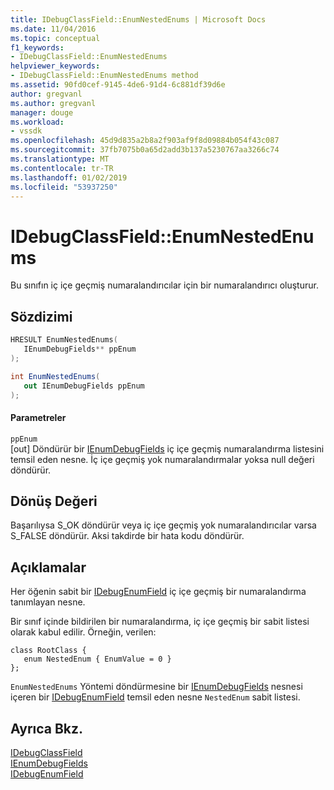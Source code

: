 ```yaml
---
title: IDebugClassField::EnumNestedEnums | Microsoft Docs
ms.date: 11/04/2016
ms.topic: conceptual
f1_keywords:
- IDebugClassField::EnumNestedEnums
helpviewer_keywords:
- IDebugClassField::EnumNestedEnums method
ms.assetid: 90fd0cef-9145-4de6-91d4-6c881df39d6e
author: gregvanl
ms.author: gregvanl
manager: douge
ms.workload:
- vssdk
ms.openlocfilehash: 45d9d835a2b8a2f903af9f8d09884b054f43c087
ms.sourcegitcommit: 37fb7075b0a65d2add3b137a5230767aa3266c74
ms.translationtype: MT
ms.contentlocale: tr-TR
ms.lasthandoff: 01/02/2019
ms.locfileid: "53937250"
---
```

# <a name="idebugclassfieldenumnestedenums"></a>IDebugClassField::EnumNestedEnums
Bu sınıfın iç içe geçmiş numaralandırıcılar için bir numaralandırıcı oluşturur.  
  
## <a name="syntax"></a>Sözdizimi  
  
```cpp  
HRESULT EnumNestedEnums(   
   IEnumDebugFields** ppEnum  
);  
```  
  
```csharp  
int EnumNestedEnums(  
   out IEnumDebugFields ppEnum  
);  
```  
  
#### <a name="parameters"></a>Parametreler  
 `ppEnum`  
 [out] Döndürür bir [IEnumDebugFields](../../../extensibility/debugger/reference/ienumdebugfields.md) iç içe geçmiş numaralandırma listesini temsil eden nesne. İç içe geçmiş yok numaralandırmalar yoksa null değeri döndürür.  
  
## <a name="return-value"></a>Dönüş Değeri  
 Başarılıysa S_OK döndürür veya iç içe geçmiş yok numaralandırıcılar varsa S_FALSE döndürür. Aksi takdirde bir hata kodu döndürür.  
  
## <a name="remarks"></a>Açıklamalar  
 Her öğenin sabit bir [IDebugEnumField](../../../extensibility/debugger/reference/idebugenumfield.md) iç içe geçmiş bir numaralandırma tanımlayan nesne.  
  
 Bir sınıf içinde bildirilen bir numaralandırma, iç içe geçmiş bir sabit listesi olarak kabul edilir. Örneğin, verilen:  
  
```  
class RootClass {  
   enum NestedEnum { EnumValue = 0 }  
};  
```  
  
 `EnumNestedEnums` Yöntemi döndürmesine bir [IEnumDebugFields](../../../extensibility/debugger/reference/ienumdebugfields.md) nesnesi içeren bir [IDebugEnumField](../../../extensibility/debugger/reference/idebugenumfield.md) temsil eden nesne `NestedEnum` sabit listesi.  
  
## <a name="see-also"></a>Ayrıca Bkz.  
 [IDebugClassField](../../../extensibility/debugger/reference/idebugclassfield.md)   
 [IEnumDebugFields](../../../extensibility/debugger/reference/ienumdebugfields.md)   
 [IDebugEnumField](../../../extensibility/debugger/reference/idebugenumfield.md)